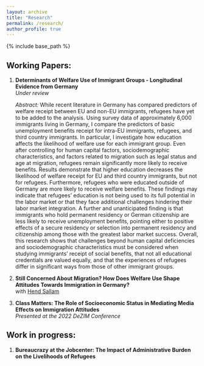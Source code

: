 ```yaml
---
layout: archive
title: "Research"
permalink: /research/
author_profile: true
---
```


{% include base_path %}

## Working Papers:

1. **Determinants of Welfare Use of Immigrant Groups - Longitudinal Evidence from Germany**<br>
   *Under review*
   
    *Abstract:* While recent literature in Germany has compared predictors of welfare receipt between EU and non-EU immigrants, refugees have yet to be added to   the analysis. Using survey data of approximately 6,000 immigrants living in Germany, I compare the predictors of basic unemployment benefits receipt for intra-EU immigrants, refugees, and third country immigrants.  In particular, I investigate how education affects the likelihood of welfare use for each immigrant group. Even after controlling for human capital factors, sociodemographic characteristics, and factors related to migration such as legal status and age at migration, refugees remain significantly more likely to receive benefits. Results demonstrate that higher education decreases the likelihood of welfare receipt for EU and third country immigrants, but not for refugees. Furthermore, refugees who were educated outside of Germany are more likely to receive welfare benefits. These findings may indicate that refugees’ education is not being used to its full potential in the labor market or that they face additional challenges hindering their labor market integration. A further and unanticipated finding is that immigrants who hold permanent residency or German citizenship are less likely to receive unemployment benefits, pointing either to positive effects of a secure residency or selection into permanent residency and citizenship among those with the greatest labor market success. Overall, this research shows that challenges beyond human capital deficiencies and sociodemographic characteristics must be considered when studying immigrants’ receipt of social benefits, that not all educational credentials are valued equally, and that the experiences of refugees differ in significant ways from those of other immigrant groups. 

2. **Still Concerned About Migration? How Does Welfare Use Shape Attitudes Towards Immigration in Germany?**<br>with [Hend Sallam](https://www.projekte.hu-berlin.de/de/migsoz/das-team)

3. **Class Matters: The Role of Socioeconomic Status in Mediating Media Effects on Immigration Attitudes**<br>
    *Presented at the 2022 DeZIM Conference*

## Work in progress:

1. **Bureaucrazy at the Jobcenter: The Impact of Administrative Burden on the Livelihoods of Refugees**
